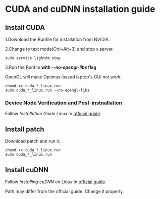 # CUDA and cuDNN installation guide
## Install CUDA
1.Download the Runfile for installation from NVIDIA.

2.Change to text mode(Ctrl+Alt+3) and stop x server.
```
sudo service lightdm stop
```
3.Run the Runfile **with _--no-opengl-libs_ flag**

  OpenGL will make Optimus-based laptop's GUI not work.
```
chmod +x cuda_*_linux.run
sudo cuda_*_linux.run --no-opengl-libs
```
### Device Node Verification and Post-instnallation
Follow *Installation Guide Linux* in [official guide](https://docs.nvidia.com/cuda/).
## Install patch
Download patch and run it.
```
chmod +x cuda_*_linux.run
sudo cuda_*_linux.run
```
## Install cuDNN
Follow *Installing cuDNN on Linux* in [official guide](https://docs.nvidia.com/deeplearning/sdk/cudnn-install/index.html).

Path may differ from the official guide. Change it properly.
